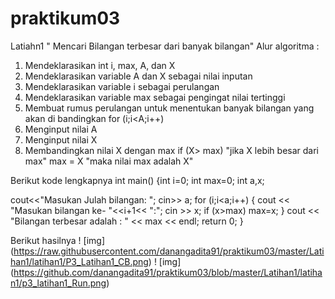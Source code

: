 # praktikum03
Latiahn1
" Mencari Bilangan terbesar dari banyak bilangan"
Alur algoritma :
1. Mendeklarasikan int i, max, A, dan X
2. Mendeklarasikan variable A dan X sebagai nilai inputan
3. Mendeklarasikan variable i sebagai perulangan
4. Mendeklarasikan variable max sebagai pengingat nilai tertinggi
5. Membuat rumus perulangan untuk menentukan banyak bilangan yang akan di bandingkan
	for (i;i<A;i++)
6. Menginput nilai A
7. Menginput nilai X
8. Membandingkan nilai X dengan max
	if (X> max) "jika X lebih besar dari max"
	max = X "maka nilai max adalah X"
	
Berikut kode lengkapnya
int main()
{int i=0;
int max=0;
int a,x;

cout<<"Masukan Julah bilangan: ";
cin>> a;
for (i;i<a;i++)
{
 cout << "Masukan bilangan ke- "<<i+1<< ":";
 cin >> x;
 if (x>max)
    max=x;
}
    cout << "Bilangan terbesar adalah : " << max << endl;
    return 0;
}

Berikut hasilnya
! [img] (https://raw.githubusercontent.com/danangadita91/praktikum03/master/Latihan1/latihan1/P3_Latihan1_CB.png)
! [img] (https://github.com/danangadita91/praktikum03/blob/master/Latihan1/latihan1/p3_latihan1_Run.png)
